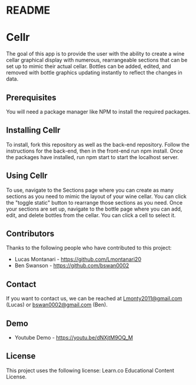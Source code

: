 # README

# Cellr

The goal of this app is to provide the user with the ability to create a wine cellar graphical display with numerous, rearrangeable sections that can be set up to mimic their actual cellar. Bottles can be added, edited, and removed with bottle graphics updating instantly to reflect the changes in data.

## Prerequisites

You will need a package manager like NPM to install the required packages.

## Installing Cellr

To install, fork this repository as well as the back-end repository. Follow the instructions for the back-end, then in the front-end run npm install. Once the packages have installed, run npm start to start the localhost server.

## Using Cellr

To use, navigate to the Sections page where you can create as many sections as you need to mimic the layout of your wine cellar. You can click the "toggle static" button to rearrange those sections as you need. Once your sections are set up, navigate to the bottle page where you can add, edit, and delete bottles from the cellar. You can click a cell to select it.

## Contributors

Thanks to the following people who have contributed to this project:

- Lucas Montanari - https://github.com/Lmontanari20
- Ben Swanson - https://github.com/bswan0002

## Contact

If you want to contact us, we can be reached at Lmonty2011@gmail.com (Lucas) or bswan0002@gmail.com (Ben).

## Demo 

- Youtube Demo - https://youtu.be/dNXjtM9OQ_M

## License

This project uses the following license: Learn.co Educational Content License.
